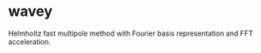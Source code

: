 wavey
=====

Helmholtz fast multipole method with Fourier basis representation and FFT acceleration.
